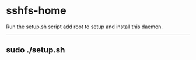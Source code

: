 # sshfs-home

Run the setup.sh script add root to setup and install this daemon.

 ---------
 sudo ./setup.sh
 ---------
